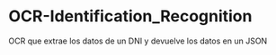 # OCR-Identification_Recognition
 OCR que extrae los datos de un DNI y devuelve los datos en un JSON
